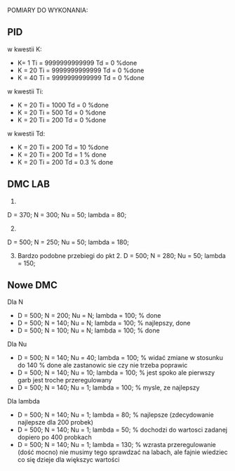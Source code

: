 POMIARY DO WYKONANIA:

## PID
w kwestii K:
- K= 1 Ti = 9999999999999 Td = 0 %done
- K = 20 Ti = 9999999999999 Td = 0  %done
- K = 40 Ti = 9999999999999 Td = 0 %done 

w kwestii Ti:
- K = 20 Ti = 1000 Td = 0 %done 
- K = 20 Ti = 500 Td = 0 %done
- K = 20 Ti = 200 Td = 0 %done

w kwestii Td:
- K = 20 Ti = 200 Td = 10 %done
- K = 20 Ti = 200 Td = 1 % done 
- K = 20 Ti = 200 Td = 0.3 % done 

## DMC LAB
1. 
D = 370;
N = 300;
Nu = 50;
lambda = 80;

2.
D = 500;
N = 250; 
Nu = 50; 
lambda = 180;

3. Bardzo podobne przebiegi do pkt 2.
D = 500;
N = 280; 
Nu = 50; 
lambda = 150;

## Nowe DMC
Dla N
- D = 500; N = 200; Nu = N; lambda = 100; % done
- D = 500; N = 140; Nu = N;  lambda = 100; % najlepszy, done 
- D = 500; N = 100; Nu = N;  lambda = 100; % done

Dla Nu
- D = 500; N = 140; Nu = 40; lambda = 100; % widać zmiane w stosunku do 140 % done ale zastanowic sie czy nie trzeba poprawic
- D = 500; N = 140; Nu = 10; lambda = 100; % jest spoko ale pierwszy garb jest troche przeregulowany 
- D = 500; N = 140; Nu = 1; lambda = 100; % mysle, ze najlepszy 

Dla lambda
- D = 500; N = 140;  Nu = 1;  lambda = 80; % najlepsze (zdecydowanie najlepsze dla 200 probek)
- D = 500; N = 140;  Nu = 1;  lambda = 50; % dochodzi do wartosci zadanej dopiero po 400 probkach
- D = 500; N = 140;  Nu = 1;  lambda = 130; % wzrasta przeregulowanie (dość mocno) nie musimy tego sprawdzać na labach, ale fajnie wiedziec co się dzieje dla większyc wartości 
